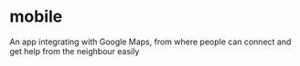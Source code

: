 # mobile

An app integrating with Google Maps, from where people can connect and get help from the neighbour easily

